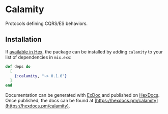 # Calamity

Protocols defining CQRS/ES behaviors.

## Installation

If [available in Hex](https://hex.pm/docs/publish), the package can be installed
by adding `calamity` to your list of dependencies in `mix.exs`:

```elixir
def deps do
  [
    {:calamity, "~> 0.1.0"}
  ]
end
```

Documentation can be generated with [ExDoc](https://github.com/elixir-lang/ex_doc)
and published on [HexDocs](https://hexdocs.pm). Once published, the docs can
be found at [https://hexdocs.pm/calamity](https://hexdocs.pm/calamity).

